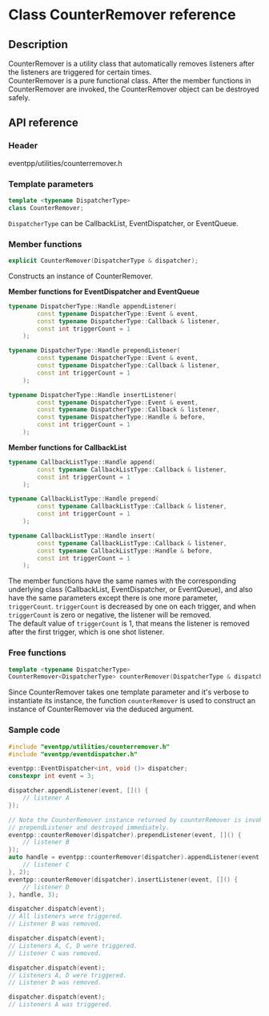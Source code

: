 # Class CounterRemover reference

## Description

CounterRemover is a utility class that automatically removes listeners after the listeners are triggered for certain times.  
CounterRemover is a pure functional class. After the member functions in CounterRemover are invoked, the CounterRemover object can be destroyed safely.  

<a name="apis"></a>
## API reference

### Header

eventpp/utilities/counterremover.h

### Template parameters

```c++
template <typename DispatcherType>
class CounterRemover;
```

`DispatcherType` can be CallbackList, EventDispatcher, or EventQueue.

### Member functions

```c++
explicit CounterRemover(DispatcherType & dispatcher);
```

Constructs an instance of CounterRemover.

**Member functions for EventDispatcher and EventQueue**
```c++
typename DispatcherType::Handle appendListener(
		const typename DispatcherType::Event & event,
		const typename DispatcherType::Callback & listener,
		const int triggerCount = 1
	);

typename DispatcherType::Handle prependListener(
		const typename DispatcherType::Event & event,
		const typename DispatcherType::Callback & listener,
		const int triggerCount = 1
	);

typename DispatcherType::Handle insertListener(
		const typename DispatcherType::Event & event,
		const typename DispatcherType::Callback & listener,
		const typename DispatcherType::Handle & before,
		const int triggerCount = 1
	);
```

**Member functions for CallbackList**
```c++
typename CallbackListType::Handle append(
		const typename CallbackListType::Callback & listener,
		const int triggerCount = 1
	);

typename CallbackListType::Handle prepend(
		const typename CallbackListType::Callback & listener,
		const int triggerCount = 1
	);

typename CallbackListType::Handle insert(
		const typename CallbackListType::Callback & listener,
		const typename CallbackListType::Handle & before,
		const int triggerCount = 1
	);
```

The member functions have the same names with the corresponding underlying class (CallbackList, EventDispatcher, or EventQueue), and also have the same parameters except there is one more parameter, `triggerCount`. `triggerCount` is decreased by one on each trigger, and when `triggerCount` is zero or negative, the listener will be removed.  
The default value of `triggerCount` is 1, that means the listener is removed after the first trigger, which is one shot listener.

### Free functions

```c++
template <typename DispatcherType>
CounterRemover<DispatcherType> counterRemover(DispatcherType & dispatcher);
```

Since CounterRemover takes one template parameter and it's verbose to instantiate its instance, the function `counterRemover` is used to construct an instance of CounterRemover via the deduced argument.

### Sample code

```c++
#include "eventpp/utilities/counterremover.h"
#include "eventpp/eventdispatcher.h"

eventpp::EventDispatcher<int, void ()> dispatcher;
constexpr int event = 3;

dispatcher.appendListener(event, []() {
	// listener A
});

// Note the CounterRemover instance returned by counterRemover is invoked
// prependListener and destroyed immediately.
eventpp::counterRemover(dispatcher).prependListener(event, []() {
	// listener B
});
auto handle = eventpp::counterRemover(dispatcher).appendListener(event, []() {
	// listener C
}, 2);
eventpp::counterRemover(dispatcher).insertListener(event, []() {
	// listener D
}, handle, 3);

dispatcher.dispatch(event);
// All listeners were triggered.
// Listener B was removed.

dispatcher.dispatch(event);
// Listeners A, C, D were triggered.
// Listener C was removed.

dispatcher.dispatch(event);
// Listeners A, D were triggered.
// Listener D was removed.

dispatcher.dispatch(event);
// Listeners A was triggered.

```
